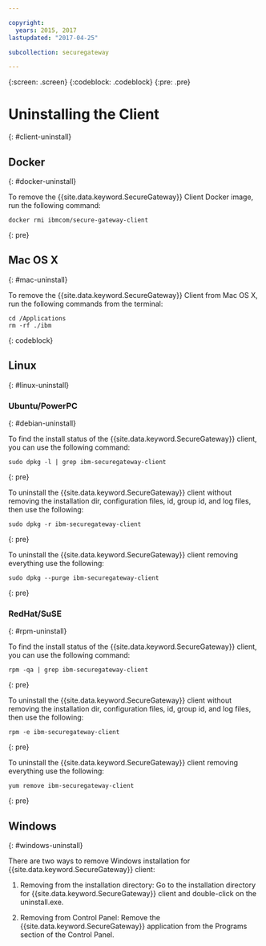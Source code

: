 ```yaml
---

copyright:
  years: 2015, 2017
lastupdated: "2017-04-25"

subcollection: securegateway

---
```

{:screen: .screen}
{:codeblock: .codeblock}
{:pre: .pre}

# Uninstalling the Client
{: #client-uninstall}

## Docker
{: #docker-uninstall}

To remove the {{site.data.keyword.SecureGateway}} Client Docker image, run the following command:

```
docker rmi ibmcom/secure-gateway-client
```
{: pre}

## Mac OS X
{: #mac-uninstall}

To remove the {{site.data.keyword.SecureGateway}} Client from Mac OS X, run the following commands from the terminal:

```
cd /Applications
rm -rf ./ibm
```
{: codeblock}

## Linux
{: #linux-uninstall}

### Ubuntu/PowerPC
{: #debian-uninstall}

To find the install status of the {{site.data.keyword.SecureGateway}} client, you can use the following command:

```
sudo dpkg -l | grep ibm-securegateway-client
```
{: pre}

To uninstall the {{site.data.keyword.SecureGateway}} client without removing the installation dir, configuration files, id, group id,
and log files, then use the following:

```
sudo dpkg -r ibm-securegateway-client
```
{: pre}

To uninstall the {{site.data.keyword.SecureGateway}} client removing everything use the following:

```
sudo dpkg --purge ibm-securegateway-client
```
{: pre}

### RedHat/SuSE
{: #rpm-uninstall}

To find the install status of the {{site.data.keyword.SecureGateway}} client, you can use the following command:

```
rpm -qa | grep ibm-securegateway-client
```
{: pre}

To uninstall the {{site.data.keyword.SecureGateway}} client without removing the installation dir, configuration files, id, group id,
and log files, then use the following:

```
rpm -e ibm-securegateway-client
```
{: pre}

To uninstall the {{site.data.keyword.SecureGateway}} client removing everything use the following:

```
yum remove ibm-securegateway-client
```
{: pre}

## Windows
{: #windows-uninstall}

There are two ways to remove Windows installation for {{site.data.keyword.SecureGateway}} client:

1. Removing from the installation directory: Go to the installation directory for {{site.data.keyword.SecureGateway}} client and double-click on the uninstall.exe.

2. Removing from Control Panel: Remove the {{site.data.keyword.SecureGateway}} application from the Programs section of the Control Panel.
